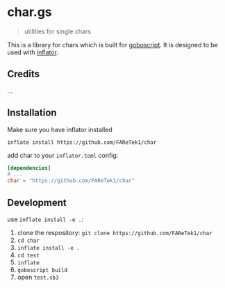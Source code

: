 # char.gs

> utilities for single chars 

This is a library for chars which is built for [goboscript](https://github.com/aspizu/goboscript).
It is designed to be used with [inflator](https://github.com/faretek1/inflator).

## Credits

...

## Installation

Make sure you have inflator installed

`inflate install https://github.com/FAReTek1/char`

add char to your `inflator.toml` config:
```toml
[dependencies]
# ...
char = "https://github.com/FAReTek1/char"
```

## Development

use `inflate install -e .`:

1. clone the respository: `git clone https://github.com/FAReTek1/char`
2. `cd char`
3. `inflate install -e .`
4. `cd test`
5. `inflate`
6. `goboscript build`
7. open `test.sb3`
